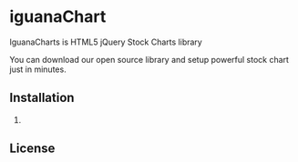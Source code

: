 # iguanaChart
IguanaCharts is HTML5 jQuery Stock Charts library

You can download our open source library and setup powerful stock chart just in minutes.

## Installation

1.

## License
